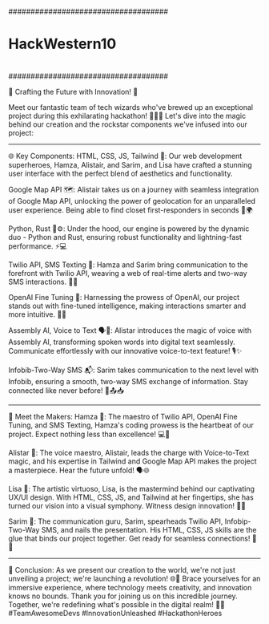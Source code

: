 ####################################
#                                  #
#          HackWestern10           #
#                                  #
####################################

🚀 Crafting the Future with Innovation! 🚀

Meet our fantastic team of tech wizards who've brewed up an exceptional project during this exhilarating hackathon! 🧙‍♂️✨ Let's dive into the magic behind our creation and the rockstar components we've infused into our project:

-------------------------------------------------------------------------------------------------------------------------------------------------------------------------------------------------------------------------------------------
🌐 Key Components:
HTML, CSS, JS, Tailwind 🎨: Our web development superheroes, Hamza, Alistair, and Sarim, and Lisa have crafted a stunning user interface with the perfect blend of aesthetics and functionality.

Google Map API 🗺️: Alistair takes us on a journey with seamless integration of Google Map API, unlocking the power of geolocation for an unparalleled user experience. Being able to find closet first-responders in seconds 📍🌍

Python, Rust 🐍⚙️: Under the hood, our engine is powered by the dynamic duo - Python and Rust, ensuring robust functionality and lightning-fast performance. ⚡💻

Twilio API, SMS Texting 📱: Hamza and Sarim bring communication to the forefront with Twilio API, weaving a web of real-time alerts and two-way SMS interactions. 📨📲

OpenAI Fine Tuning 🧠: Harnessing the prowess of OpenAI, our project stands out with fine-tuned intelligence, making interactions smarter and more intuitive. 🤖💡

Assembly AI, Voice to Text 🗣️📝: Alistar introduces the magic of voice with Assembly AI, transforming spoken words into digital text seamlessly. Communicate effortlessly with our innovative voice-to-text feature! 🎙️✨

Infobib-Two-Way SMS 📬: Sarim takes communication to the next level with Infobib, ensuring a smooth, two-way SMS exchange of information. Stay connected like never before! 🔄📤📥

-------------------------------------------------------------------------------------------------------------------------------------------------------------------------------------------------------------------------------------------

🌟 Meet the Makers:
Hamza 🚀: The maestro of Twilio API, OpenAI Fine Tuning, and SMS Texting, Hamza's coding prowess is the heartbeat of our project. Expect nothing less than excellence! 💻🌟

Alistar 🎤: The voice maestro, Alistair, leads the charge with Voice-to-Text magic, and his expertise in Tailwind and Google Map API makes the project a masterpiece. Hear the future unfold! 🗣️🌐

Lisa 🎨: The artistic virtuoso, Lisa, is the mastermind behind our captivating UX/UI design. With HTML, CSS, JS, and Tailwind at her fingertips, she has turned our vision into a visual symphony. Witness design innovation! 🎨✨

Sarim 📱: The communication guru, Sarim, spearheads Twilio API, Infobip-Two-Way SMS, and nails the presentation. His HTML, CSS, JS skills are the glue that binds our project together. Get ready for seamless connections! 📲🔗

------------------------------------------------------------------------------------------------------------------------------------------------------------------------------------------------------------------------------------------------
🚀 Conclusion:
As we present our creation to the world, we're not just unveiling a project; we're launching a revolution! 🌐💫 Brace yourselves for an immersive experience, where technology meets creativity, and innovation knows no bounds. Thank you for joining us on this incredible journey. Together, we're redefining what's possible in the digital realm! 🚀🌟 #TeamAwesomeDevs #InnovationUnleashed #HackathonHeroes
